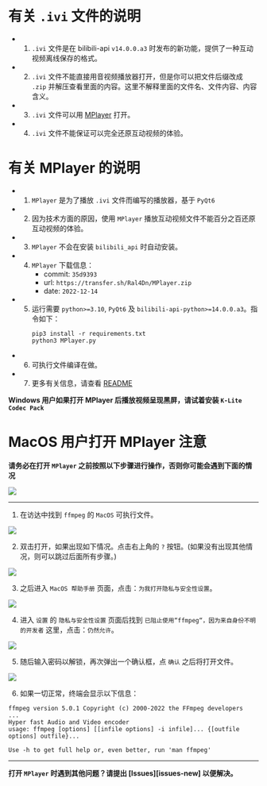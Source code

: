 # 有关 `.ivi` 文件的说明

- 1. `.ivi` 文件是在 bilibili-api `v14.0.0.a3` 时发布的新功能，提供了一种互动视频离线保存的格式。
- 2. `.ivi` 文件不能直接用音视频播放器打开，但是你可以把文件后缀改成 `.zip` 并解压查看里面的内容。这里不解释里面的文件名、文件内容、内容含义。
- 3. `.ivi` 文件可以用 [MPlayer](#有关-mplayer-的说明) 打开。
- 4. `.ivi` 文件不能保证可以完全还原互动视频的体验。

# 有关 MPlayer 的说明

- 1. `MPlayer` 是为了播放 `.ivi` 文件而编写的播放器，基于 `PyQt6`
- 2. 因为技术方面的原因，使用 `MPlayer` 播放互动视频文件不能百分之百还原互动视频的体验。
- 3. `MPlayer` 不会在安装 `bilibili_api` 时自动安装。
- 4. `MPlayer` 下载信息：
        - commit: `35d9393`
        - url: `https://transfer.sh/Ral4Dn/MPlayer.zip`
        - date: `2022-12-14`
- 5. 运行需要 `python>=3.10`, `PyQt6` 及 `bilibili-api-python>=14.0.0.a3`。指令如下：
     ```
     pip3 install -r requirements.txt
     python3 MPlayer.py
     ```
- 6. 可执行文件编译在做。
- 7. 更多有关信息，请查看 [README](https://github.com/Nemo2011/bilibili-api/tree/dev/MPlayer)

**Windows 用户如果打开 MPlayer 后播放视频呈现黑屏，请试着安装 `K-Lite Codec Pack`**

# MacOS 用户打开 MPlayer 注意

**请务必在打开 `MPlayer` 之前按照以下步骤进行操作，否则你可能会遇到下面的情况**

![](/mplayer-tip-pictures/2.png)

---

1. 在访达中找到 `ffmpeg` 的 `MacOS` 可执行文件。

![](/mplayer-tip-pictures/1.png)

2. 双击打开，如果出现如下情况。点击右上角的 `?` 按钮。(如果没有出现其他情况，则可以跳过后面所有步骤。)

![](/mplayer-tip-pictures/2.png)

3. 之后进入 `MacOS 帮助手册` 页面，点击：`为我打开隐私与安全性设置`。

![](/mplayer-tip-pictures/3.png)

4. 进入 `设置` 的 `隐私与安全性设置` 页面后找到 `已阻止使用“ffmpeg“，因为来自身份不明的开发者` 这里，点击：`仍然允许`。

![](/mplayer-tip-pictures/4.png)

5. 随后输入密码以解锁，再次弹出一个确认框，点 `确认` 之后将打开文件。

![](/mplayer-tip-pictures/5.png)

6. 如果一切正常，终端会显示以下信息：

```
ffmpeg version 5.0.1 Copyright (c) 2000-2022 the FFmpeg developers
...
Hyper fast Audio and Video encoder
usage: ffmpeg [options] [[infile options] -i infile]... {[outfile options] outfile}...

Use -h to get full help or, even better, run 'man ffmpeg'
```

---

**打开 `MPlayer` 时遇到其他问题？请提出 [Issues][issues-new] 以便解决。**
